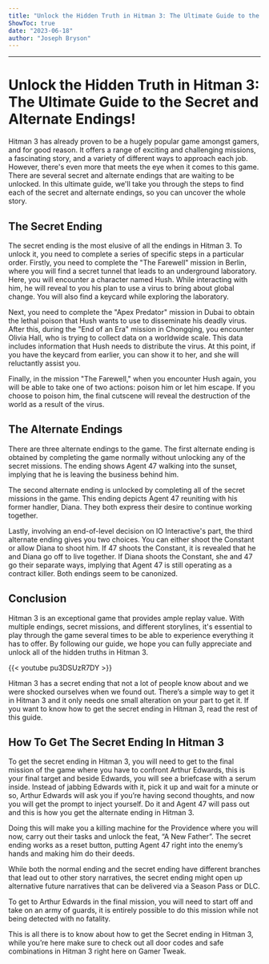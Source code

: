 ```yaml
---
title: "Unlock the Hidden Truth in Hitman 3: The Ultimate Guide to the Secret and Alternate Endings!"
ShowToc: true 
date: "2023-06-18"
author: "Joseph Bryson"
---
```

*****
# Unlock the Hidden Truth in Hitman 3: The Ultimate Guide to the Secret and Alternate Endings!

Hitman 3 has already proven to be a hugely popular game amongst gamers, and for good reason. It offers a range of exciting and challenging missions, a fascinating story, and a variety of different ways to approach each job. However, there's even more that meets the eye when it comes to this game. There are several secret and alternate endings that are waiting to be unlocked. In this ultimate guide, we'll take you through the steps to find each of the secret and alternate endings, so you can uncover the whole story.

## The Secret Ending

The secret ending is the most elusive of all the endings in Hitman 3. To unlock it, you need to complete a series of specific steps in a particular order. Firstly, you need to complete the "The Farewell" mission in Berlin, where you will find a secret tunnel that leads to an underground laboratory. Here, you will encounter a character named Hush. While interacting with him, he will reveal to you his plan to use a virus to bring about global change. You will also find a keycard while exploring the laboratory.

Next, you need to complete the "Apex Predator" mission in Dubai to obtain the lethal poison that Hush wants to use to disseminate his deadly virus. After this, during the "End of an Era" mission in Chongqing, you encounter Olivia Hall, who is trying to collect data on a worldwide scale. This data includes information that Hush needs to distribute the virus. At this point, if you have the keycard from earlier, you can show it to her, and she will reluctantly assist you.

Finally, in the mission "The Farewell," when you encounter Hush again, you will be able to take one of two actions: poison him or let him escape. If you choose to poison him, the final cutscene will reveal the destruction of the world as a result of the virus.

## The Alternate Endings

There are three alternate endings to the game. The first alternate ending is obtained by completing the game normally without unlocking any of the secret missions. The ending shows Agent 47 walking into the sunset, implying that he is leaving the business behind him.

The second alternate ending is unlocked by completing all of the secret missions in the game. This ending depicts Agent 47 reuniting with his former handler, Diana. They both express their desire to continue working together.

Lastly, involving an end-of-level decision on IO Interactive's part, the third alternate ending gives you two choices. You can either shoot the Constant or allow Diana to shoot him. If 47 shoots the Constant, it is revealed that he and Diana go off to live together. If Diana shoots the Constant, she and 47 go their separate ways, implying that Agent 47 is still operating as a contract killer. Both endings seem to be canonized.

## Conclusion

Hitman 3 is an exceptional game that provides ample replay value. With multiple endings, secret missions, and different storylines, it's essential to play through the game several times to be able to experience everything it has to offer. By following our guide, we hope you can fully appreciate and unlock all of the hidden truths in Hitman 3.

{{< youtube pu3DSUzR7DY >}} 



Hitman 3 has a secret ending that not a lot of people know about and we were shocked ourselves when we found out. There’s a simple way to get it in Hitman 3 and it only needs one small alteration on your part to get it. If you want to know how to get the secret ending in Hitman 3, read the rest of this guide.
 
## How To Get The Secret Ending In Hitman 3
 
To get the secret ending in Hitman 3, you will need to get to the final mission of the game where you have to confront Arthur Edwards, this is your final target and beside Edwards, you will see a briefcase with a serum inside. Instead of jabbing Edwards with it, pick it up and wait for a minute or so, Arthur Edwards will ask you if you’re having second thoughts, and now you will get the prompt to inject yourself. Do it and Agent 47 will pass out and this is how you get the alternate ending in Hitman 3.
 

 
Doing this will make you a killing machine for the Providence where you will now, carry out their tasks and unlock the feat, “A New Father”. The secret ending works as a reset button, putting Agent 47 right into the enemy’s hands and making him do their deeds.
 
While both the normal ending and the secret ending have different branches that lead out to other story narratives, the secret ending might open up alternative future narratives that can be delivered via a Season Pass or DLC.
 
To get to Arthur Edwards in the final mission, you will need to start off and take on an army of guards, it is entirely possible to do this mission while not being detected with no fatality.
 
This is all there is to know about how to get the Secret ending in Hitman 3, while you’re here make sure to check out all door codes and safe combinations in Hitman 3 right here on Gamer Tweak.




